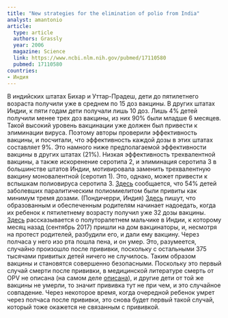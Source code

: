 ```yaml
---
title: "New strategies for the elimination of polio from India"
analyst: amantonio
article:
  type: article
  authors: Grassly
  year: 2006
  magazine: Science
  link: https://www.ncbi.nlm.nih.gov/pubmed/17110580
  pubmed: 17110580
countries:
- Индия
---
```


В индийских штатах Бихар и Уттар-Прадеш, дети до пятилетнего возраста получили уже в среднем по 15 доз вакцины. В других штатах Индии, к пяти годам дети получали лишь 10 доз. Лишь 4% детей получили менее трех доз вакцины, из них 90% были младше 6 месяцев. Такой высокий уровень вакцинации уже должен был привести к элиминации вируса.
Поэтому авторы проверили эффективность вакцины, и посчитали, что эффективность каждой дозы в этих штатах составляет 9%. Это намного ниже предполагаемой эффективности вакцины в других штатах (21%).
Низкая эффективность трехвалентной вакцины, а также искоренение серотипа 2, и элиминация серотипа 3 в большинстве штатов Индии, мотивировала заменить трехвалентную вакцину моновалентной (серотип 1). Это, однако, может привести к вспышкам полиовируса серотипа 3.
[Здесь](https://www.ncbi.nlm.nih.gov/pubmed/9328555) сообщается, что 54% детей заболевших паралитическим полиомиелитом были привиты как минимум тремя дозами. (Пондичерри, Индия)
[Здесь](https://timesofindia.indiatimes.com/city/patna/Multiple-doses-of-pulse-polio-vaccine-irritate-people/articleshow/20104516.cms) пишут, что образованным и обеспеченным родителям начинает надоедать, когда их ребенок к пятилетнему возрасту получил уже 32 дозы вакцины.
[Здесь](http://indianexpress.com/article/india/in-ludhiana-child-dies-half-an-hour-after-getting-polio-vaccination-4855322/) рассказывается о полуторалетнем мальчике в Индии, к которому месяц назад (сентябрь 2017) пришли на дом вакцинаторы, и, несмотря на протест родителей, разбудили его, и дали ему вакцину. Через полчаса у него изо рта пошла пена, и он умер.
Это, разумеется, случайно произошло после прививки, поскольку с остальными 375 тысячами привитых детей ничего не случилось.
Таким образом вакцины и становятся совершенно безопасными. Поскольку это первый случай смерти после прививки, в медицинской литературе смерть от OPV не описана (на самом деле [описана](https://www.ncbi.nlm.nih.gov/pubmed/28648545)), и другие дети от той же вакцины не умерли, то значит прививка тут не при чем, и это случайное совпадение. Через некоторое время, когда очередной ребенок умрет через полчаса после прививки, это снова будет первый такой случай, который тоже окажется не связанным с прививкой.
